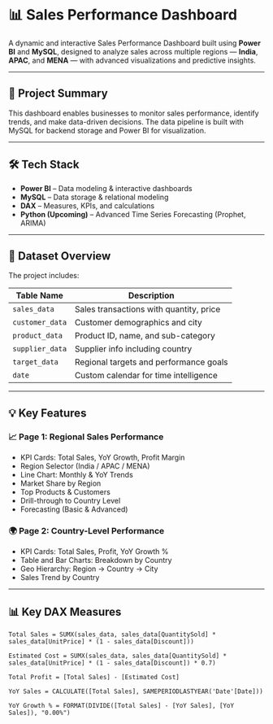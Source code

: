 # 📊 Sales Performance Dashboard

A dynamic and interactive Sales Performance Dashboard built using **Power BI** and **MySQL**, designed to analyze sales across multiple regions — **India**, **APAC**, and **MENA** — with advanced visualizations and predictive insights.

---

## 📌 Project Summary

This dashboard enables businesses to monitor sales performance, identify trends, and make data-driven decisions. The data pipeline is built with MySQL for backend storage and Power BI for visualization.

---

## 🛠️ Tech Stack

- **Power BI** – Data modeling & interactive dashboards
- **MySQL** – Data storage & relational modeling
- **DAX** – Measures, KPIs, and calculations
- **Python (Upcoming)** – Advanced Time Series Forecasting (Prophet, ARIMA)

---

## 📁 Dataset Overview

The project includes:

| Table Name        | Description                               |
|-------------------|-------------------------------------------|
| `sales_data`      | Sales transactions with quantity, price   |
| `customer_data`   | Customer demographics and city            |
| `product_data`    | Product ID, name, and sub-category        |
| `supplier_data`   | Supplier info including country           |
| `target_data`     | Regional targets and performance goals    |
| `date`            | Custom calendar for time intelligence     |

---

## 💡 Key Features

### 📈 **Page 1: Regional Sales Performance**
- KPI Cards: Total Sales, YoY Growth, Profit Margin
- Region Selector (India / APAC / MENA)
- Line Chart: Monthly & YoY Trends
- Market Share by Region
- Top Products & Customers
- Drill-through to Country Level
- Forecasting (Basic & Advanced)

### 🌍 **Page 2: Country-Level Performance**
- KPI Cards: Total Sales, Profit, YoY Growth %
- Table and Bar Charts: Breakdown by Country
- Geo Hierarchy: Region → Country → City
- Sales Trend by Country

---

## 📊 Key DAX Measures

```DAX
Total Sales = SUMX(sales_data, sales_data[QuantitySold] * sales_data[UnitPrice] * (1 - sales_data[Discount]))

Estimated Cost = SUMX(sales_data, sales_data[QuantitySold] * sales_data[UnitPrice] * (1 - sales_data[Discount]) * 0.7)

Total Profit = [Total Sales] - [Estimated Cost]

YoY Sales = CALCULATE([Total Sales], SAMEPERIODLASTYEAR('Date'[Date]))

YoY Growth % = FORMAT(DIVIDE([Total Sales] - [YoY Sales], [YoY Sales]), "0.00%")
